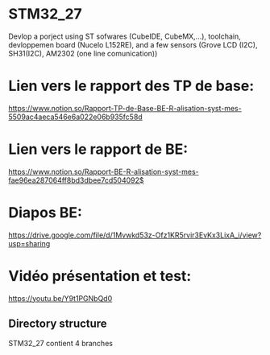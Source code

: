 # STM32_27
Devlop a porject using ST sofwares (CubeIDE, CubeMX,...), toolchain, devloppemen board (Nucelo L152RE), and a few sensors (Grove LCD (I2C), SH31(I2C), AM2302 (one line  comunication)) 

# Lien vers le rapport des TP de base:
https://www.notion.so/Rapport-TP-de-Base-BE-R-alisation-syst-mes-5509ac4aeca546e6a022e06b935fc58d

# Lien vers le rapport de BE:
https://www.notion.so/Rapport-BE-R-alisation-syst-mes-fae96ea287064ff8bd3dbee7cd504092$

# Diapos BE:
https://drive.google.com/file/d/1Mvwkd53z-Ofz1KR5rvir3EvKx3LixA_i/view?usp=sharing

# Vidéo présentation et test: 
https://youtu.be/Y9t1PGNbQd0

## Directory structure 

STM32_27 contient
4 branches 
